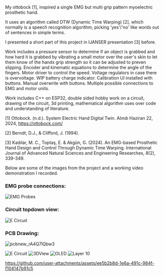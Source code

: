 My ottobock [1], inspired a single EMG but multi grip pattern myoelectric prosthetic hand.

It uses an algorithm called DTW (Dynamic Time Warping) [2], which normally is a speech recognition algorithm, picking 'yes'/'no' like words out of sentences in simple terms.

I presented a short part of this project in IJANSER presentation [3] before.

Work includes a pressure sensor to determine if an object is grabbed and how hard it is grabbed by vibrating a small motor over the user's skin to let them know of the hands grip strength so it can be adjusted to preven slipping.
Encoder and kinematic equations to determine the angle of the fingers.
Motor driver to control the speed.
Voltage regulators in case there is overvoltage.
WIP battery charge indicator.
Calibration UI installed with buttons.
Manual overwrite with buttons.
Multiple possible connections to EMG and motor units.

Work includes C++ on ESP32, double sided hobby work on a circuit, drawing of the circuit, 3d printing, mathematical algorithm uses over code and understanding of literature.

[1] Ottobock. (n.d.). System Electric Hand Digital Twin. Alındı Haziran 22, 2024, https://ottobock.com/

[2] Berndt, D.J., & Clifford, J. (1994).

[3] Kadılar, M. C., Toptaş, E. & Akgün, G. (2024). An EMG-based Prosthetic Hand Design and Control Through Dynamic Time Warping. International Journal of Advanced Natural Sciences and Engineering Researches, 8(2), 339-349. 


Below are some of the images from the project and a working video demonstration I recorded.

### EMG probe connections:

![EMG Probes](https://github.com/user-attachments/assets/c286c6e3-3aae-4f18-991e-e6e62725d567)

### Circuit topdown view:

![E Circuit](https://github.com/user-attachments/assets/dcf46c61-ebfa-4250-a517-7626e3944b9f)

### PCB Drawing:

![pcbnew_rA4Q7lQbw3](https://github.com/user-attachments/assets/0701f87a-ca53-46b9-9a88-1d37206926b3)



![E Circuit](https://github.com/user-attachments/assets/214b0da7-b913-4b3a-81a4-8d0ce5a349b5)
![3DView](https://github.com/user-attachments/assets/ef785796-5f56-4458-9748-d2fed3997954)
![OLED](https://github.com/user-attachments/assets/c69b61e3-642b-458f-b2a8-5e7c67c7c2f6)
![Layer 10](https://github.com/user-attachments/assets/25244ae5-5a1d-4c5f-933f-386d501a663f)


https://github.com/user-attachments/assets/ee5b2b8d-1e6a-491c-984f-f104147b91c5

